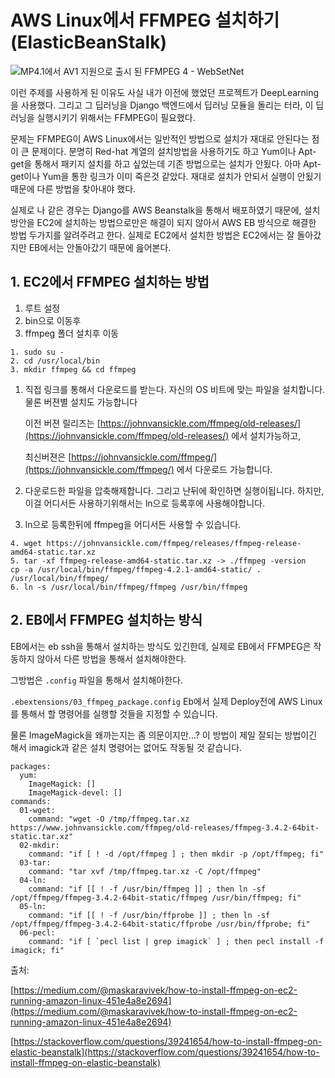 # AWS Linux에서 FFMPEG 설치하기 (ElasticBeanStalk)

![MP4.1에서 AV1 지원으로 출시 된 FFMPEG 4 - WebSetNet](https://websetnet.net/wp-content/uploads/2018/11/ffmpeg-4-1-released-with-av1-support-in-mp4.png)

이런 주제를 사용하게 된 이유도 사실 내가 이전에 했었던 프로젝트가 DeepLearning을 사용했다. 그리고 그 딥러닝을 Django 백엔드에서 딥러닝 모듈을 돌리는 터라, 이 딥러닝을 실행시키기 위해서는 FFMPEG이 필요했다.

문제는 FFMPEG이 AWS Linux에서는 일반적인 방법으로 설치가 재대로 안된다는 점이 큰 문제이다. 분명히 Red-hat 계열의 설치방법을 사용하기도 하고 Yum이나 Apt-get을 통해서 패키지 설치를 하고 싶었는데 기존 방법으로는 설치가 안됬다. 아마 Apt-get이나 Yum을 통한 링크가 이미 죽은것 같았다. 재대로 설치가 안되서 실행이 안됬기때문에 다른 방법을 찾아내야 했다.

실제로 나 같은 경우는 Django를 AWS Beanstalk을 통해서 배포하였기 때문에, 설치 방안을 EC2에 설치하는 방법으로만은 해결이 되지 않아서 AWS EB 방식으로 해결한 방법 두가지를 알려주려고 한다. 실제로 EC2에서 설치한 방법은 EC2에서는 잘 돌아갔지만 EB에서는 안돌아갔기 때문에 읊어본다.

## 1. EC2에서 FFMPEG 설치하는 방법

1. 루트 설정
2. bin으로 이동후
3. ffmpeg 폴더 설치후 이동

```
1. sudo su -
2. cd /usr/local/bin
3. mkdir ffmpeg && cd ffmpeg
```

1.  직접 링크를 통해서 다운로드를 받는다. 자신의 OS 비트에 맞는 파일을 설치합니다. 물론 버젼별 설치도 가능합니다

    이전 버젼 릴리즈는 [https://johnvansickle.com/ffmpeg/old-releases/](https://johnvansickle.com/ffmpeg/old-releases/) 에서 설치가능하고,

    최신버젼은 [https://johnvansickle.com/ffmpeg/](https://johnvansickle.com/ffmpeg/) 에서 다운로드 가능합니다.
2. 다운로드한 파일을 압축해제합니다. 그리고 난뒤에 확인하면 실행이됩니다. 하지만, 이걸 어디서든 사용하기위해서는 ln으로 등록후에 사용해야합니다.
3. ln으로 등록한뒤에 ffmpeg을 어디서든 사용할 수 있습니다. 

```
4. wget https://johnvansickle.com/ffmpeg/releases/ffmpeg-release-amd64-static.tar.xz
5. tar -xf ffmpeg-release-amd64-static.tar.xz -> ./ffmpeg -version
cp -a /usr/local/bin/ffmpeg/ffmpeg-4.2.1-amd64-static/ . /usr/local/bin/ffmpeg/
6. ln -s /usr/local/bin/ffmpeg/ffmpeg /usr/bin/ffmpeg
```

## 2. EB에서 FFMPEG 설치하는 방식

EB에서는 eb ssh을 통해서 설치하는 방식도 있긴한데, 실제로 EB에서 FFMPEG은 작동하지 않아서 다른 방법을 통해서 설치해야한다.

그방법은 `.config` 파일을 통해서 설치해야한다.

`.ebextensions/03_ffmpeg_package.config` Eb에서 실제 Deploy전에 AWS Linux를 통해서 할 명령어를 실행할 것들을 지정할 수 있습니다.

물론 ImageMagick을 왜까는지는 좀 의문이지만...? 이 방법이 제일 잘되는 방법이긴 해서 imagick과 같은 설치 명령어는 없어도 작동될 것 같습니다.

```
packages:
  yum:
    ImageMagick: []
    ImageMagick-devel: []
commands:
  01-wget:
    command: "wget -O /tmp/ffmpeg.tar.xz https://www.johnvansickle.com/ffmpeg/old-releases/ffmpeg-3.4.2-64bit-static.tar.xz"
  02-mkdir:
    command: "if [ ! -d /opt/ffmpeg ] ; then mkdir -p /opt/ffmpeg; fi"
  03-tar:
    command: "tar xvf /tmp/ffmpeg.tar.xz -C /opt/ffmpeg"
  04-ln:
    command: "if [[ ! -f /usr/bin/ffmpeg ]] ; then ln -sf /opt/ffmpeg/ffmpeg-3.4.2-64bit-static/ffmpeg /usr/bin/ffmpeg; fi"
  05-ln:
    command: "if [[ ! -f /usr/bin/ffprobe ]] ; then ln -sf /opt/ffmpeg/ffmpeg-3.4.2-64bit-static/ffprobe /usr/bin/ffprobe; fi"
  06-pecl:
    command: "if [ `pecl list | grep imagick` ] ; then pecl install -f imagick; fi"
```

출처:

[https://medium.com/@maskaravivek/how-to-install-ffmpeg-on-ec2-running-amazon-linux-451e4a8e2694](https://medium.com/@maskaravivek/how-to-install-ffmpeg-on-ec2-running-amazon-linux-451e4a8e2694)

[https://stackoverflow.com/questions/39241654/how-to-install-ffmpeg-on-elastic-beanstalk](https://stackoverflow.com/questions/39241654/how-to-install-ffmpeg-on-elastic-beanstalk)
